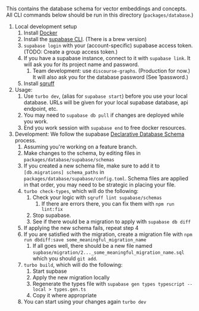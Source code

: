 This contains the database schema for vector embeddings and concepts.
All CLI commands below should be run in this directory (`packages/database`.)

1. Local development setup
   1. Install [Docker](https://www.docker.com)
   2. Install the [supabase CLI](https://supabase.com/docs/guides/local-development). (There is a brew version)
   3. `supabase login` with your (account-specific) supabase access token. (TODO: Create a group access token.)
   4. If you have a supabase instance, connect to it with `supabase link`. It will ask you for its project name and password.
      1. Team development: use `discourse-graphs`. (Production for now.) It will also ask you for the database password (See 1password.)
   5. Install [sqruff](https://github.com/quarylabs/sqruff)
2. Usage:
   1. Use `turbo dev`, (alias for `supabase start`) before you use your local database. URLs will be given for your local supabase database, api endpoint, etc.
   2. You may need to `supabase db pull` if changes are deployed while you work.
   3. End you work session with `supabase end` to free docker resources.
3. Development: We follow the supabase [Declarative Database Schema](https://supabase.com/docs/guides/local-development/declarative-database-schemas) process.
   1. Assuming you're working on a feature branch.
   2. Make changes to the schema, by editing files in `packages/database/supabase/schemas`
   3. If you created a new schema file, make sure to add it to `[db.migrations] schema_paths` in `packages/database/supabase/config.toml`. Schema files are applied in that order, you may need to be strategic in placing your file.
   4. `turbo check-types`, which will do the following:
      1. Check your logic with `sqruff lint supabase/schemas`
         1. If there are errors there, you can fix them with `npm run lint:fix`
      2. Stop supabase.
      3. See if there would be a migration to apply with `supabase db diff`
   5. If applying the new schema fails, repeat step 4
   6. If you are satisfied with the migration, create a migration file with `npm run dbdiff:save some_meaningful_migration_name`
      1. If all goes well, there should be a new file named `supbase/migration/2..._some_meaningful_migration_name.sql` which you should `git add`.
   7. `turbo build`, which will do the following:
      1. Start supbase
      2. Apply the new migration locally
      3. Regenerate the types file with `supabase gen types typescript --local > types.gen.ts`
      4. Copy it where appropriate
   8. You can start using your changes again `turbo dev`
